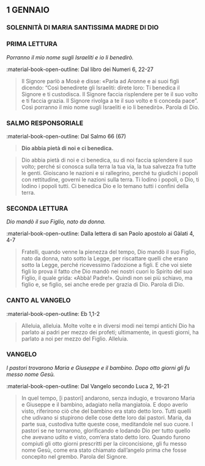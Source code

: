 ## 1 GENNAIO
> 
### SOLENNITÀ DI MARIA SANTISSIMA MADRE DI DIO
> 
### PRIMA LETTURA
*Porranno il mio nome sugli Israeliti e io li benedirò.*

:material-book-open-outline: Dal libro dei Numeri
6, 22-27

> Il Signore parlò a Mosè e disse: «Parla ad Aronne e ai suoi figli dicendo: “Così benedirete gli Israeliti: direte loro: Ti benedica il Signore e ti custodisca. Il Signore faccia risplendere per te il suo volto e ti faccia grazia. Il Signore rivolga a te il suo volto e ti conceda pace”. Così porranno il mio nome sugli Israeliti e io li benedirò». Parola di Dio.
> 
### SALMO RESPONSORIALE
:material-book-open-outline: Dal Salmo 66 (67)

>**Dio abbia pietà di noi e ci benedica.**

> Dio abbia pietà di noi e ci benedica,
> su di noi faccia splendere il suo volto;
> perché si conosca sulla terra la tua via,
> la tua salvezza fra tutte le genti.
> Gioiscano le nazioni e si rallegrino,
> perché tu giudichi i popoli con rettitudine,
> governi le nazioni sulla terra.
> Ti lodino i popoli, o Dio,
> ti lodino i popoli tutti.
> Ci benedica Dio e lo temano
> tutti i confini della terra.
> 
### SECONDA LETTURA
*Dio mandò il suo Figlio, nato da donna.*

:material-book-open-outline: Dalla lettera di san Paolo apostolo ai Gàlati
4, 4-7

> Fratelli, quando venne la pienezza del tempo, Dio mandò il suo Figlio, nato da donna, nato sotto la Legge, per riscattare quelli che erano sotto la Legge, perché ricevessimo l’adozione a figli. E che voi siete figli lo prova il fatto che Dio mandò nei nostri cuori lo Spirito del suo Figlio, il quale grida: «Abbà! Padre!». Quindi non sei più schiavo, ma figlio e, se figlio, sei anche erede per grazia di Dio. Parola di Dio.
> 
### CANTO AL VANGELO
:material-book-open-outline: Eb 1,1-2

> Alleluia, alleluia.
> Molte volte e in diversi modi nei tempi antichi
> Dio ha parlato ai padri per mezzo dei profeti;
> ultimamente, in questi giorni,
> ha parlato a noi per mezzo del Figlio.
> Alleluia.
> 
### VANGELO
*I pastori trovarono Maria e Giuseppe e il bambino. Dopo otto giorni gli fu messo nome Gesù.*

:material-book-open-outline: Dal Vangelo secondo Luca
2, 16-21

> In quel tempo, [i pastori] andarono, senza indugio, e trovarono Maria e Giuseppe e il bambino, adagiato nella mangiatoia. E dopo averlo visto, riferirono ciò che del bambino era stato detto loro. Tutti quelli che udivano si stupirono delle cose dette loro dai pastori. Maria, da parte sua, custodiva tutte queste cose, meditandole nel suo cuore. I pastori se ne tornarono, glorificando e lodando Dio per tutto quello che avevano udito e visto, com’era stato detto loro. Quando furono compiuti gli otto giorni prescritti per la circoncisione, gli fu messo nome Gesù, come era stato chiamato dall’angelo prima che fosse concepito nel grembo. Parola del Signore.